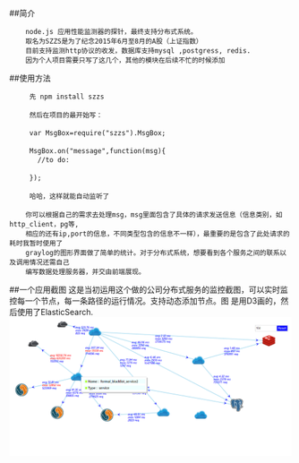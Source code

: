 ##简介
```
    node.js 应用性能监测器的探针，最终支持分布式系统。
    取名为SZZS是为了纪念2015年6月至8月的A股（上证指数）
    目前支持监测http协议的收发，数据库支持mysql ,postgress, redis.
    因为个人项目需要只写了这几个，其他的模块在后续不忙的时候添加

```
##使用方法
```
     先 npm install szzs

     然后在项目的最开始写：

     var MsgBox=require("szzs").MsgBox;

     MsgBox.on("message",function(msg){
       //to do:

     });

     哈哈，这样就能自动监听了

    你可以根据自己的需求去处理msg，msg里面包含了具体的请求发送信息（信息类别，如http_client，pg等,
    相应的还有ip,port的信息，不同类型包含的信息不一样），最重要的是包含了此处请求的耗时我暂时使用了
    graylog的图形界面做了简单的统计。对于分布式系统，想要看到各个服务之间的联系以及调用情况还需自己
    编写数据处理服务器，并交由前端展现。
```
##一个应用截图
这是当初运用这个做的公司分布式服务的监控截图，可以实时监控每一个节点，每一条路径的运行情况。支持动态添加节点。图
是用D3画的，然后使用了ElasticSearch.
![](https://github.com/yyrdl/SZZS/blob/master/img/demo.png)
